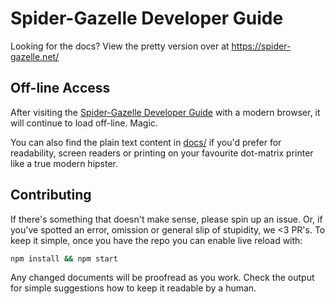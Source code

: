 # Spider-Gazelle Developer Guide

Looking for the docs? View the pretty version over at https://spider-gazelle.net/


## Off-line Access

After visiting the [Spider-Gazelle Developer Guide](https://spider-gazelle.net/) with a modern browser, it will continue to load off-line. Magic.

You can also find the plain text content in [docs/](docs/) if you'd prefer for readability, screen readers or printing on your favourite dot-matrix printer like a true modern hipster.


## Contributing

If there's something that doesn't make sense, please spin up an issue. Or, if you've spotted an error, omission or general slip of stupidity, we <3 PR's. To keep it simple, once you have the repo you can enable live reload with:

```bash
npm install && npm start
```

Any changed documents will be proofread as you work. Check the output for simple suggestions how to keep it readable by a human.
